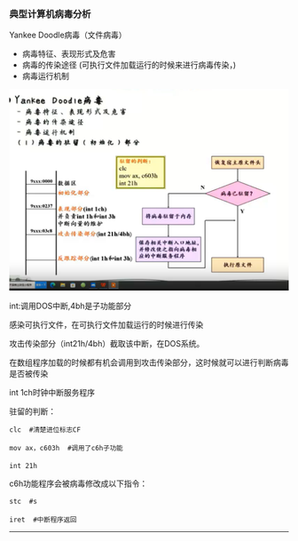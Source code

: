 ### 典型计算机病毒分析

Yankee Doodle病毒（文件病毒）

* 病毒特征、表现形式及危害
* 病毒的传染途径 (可执行文件加载运行的时候来进行病毒传染，)
* 病毒运行机制

![image-20231122103652007](./assets/image-20231122103652007.png)

int:调用DOS中断,4bh是子功能部分

感染可执行文件，在可执行文件加载运行的时候进行传染

攻击传染部分（int21h/4bh）截取该中断，在DOS系统。

在数组程序加载的时候都有机会调用到攻击传染部分，这时候就可以进行判断病毒是否被传染

int 1ch时钟中断服务程序

驻留的判断：

```
clc  #清楚进位标志CF

mov ax，c603h  #调用了c6h子功能

int 21h
```

c6h功能程序会被病毒修改成以下指令：

```
stc  #s

iret  #中断程序返回
```


---
